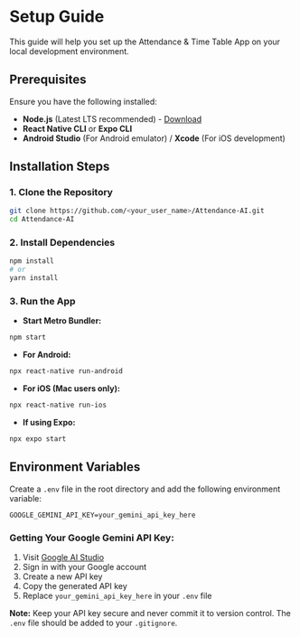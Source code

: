 # Setup Guide

This guide will help you set up the Attendance & Time Table App on your local development environment.

## Prerequisites

Ensure you have the following installed:

- **Node.js** (Latest LTS recommended) - [Download](https://nodejs.org/)
- **React Native CLI** or **Expo CLI**
- **Android Studio** (For Android emulator) / **Xcode** (For iOS development)

## Installation Steps

### 1. Clone the Repository

```sh
git clone https://github.com/<your_user_name>/Attendance-AI.git
cd Attendance-AI
```

### 2. Install Dependencies

```sh
npm install
# or
yarn install
```

### 3. Run the App

- **Start Metro Bundler:**

```sh
npm start
```

- **For Android:**

```sh
npx react-native run-android
```

- **For iOS (Mac users only):**

```sh
npx react-native run-ios
```

- **If using Expo:**

```sh
npx expo start
```

## Environment Variables

Create a `.env` file in the root directory and add the following environment variable:

```env
GOOGLE_GEMINI_API_KEY=your_gemini_api_key_here
```

### Getting Your Google Gemini API Key:

1. Visit [Google AI Studio](https://makersuite.google.com/app/apikey)
2. Sign in with your Google account
3. Create a new API key
4. Copy the generated API key
5. Replace `your_gemini_api_key_here` in your `.env` file

**Note:** Keep your API key secure and never commit it to version control. The `.env` file should be added to your `.gitignore`.
